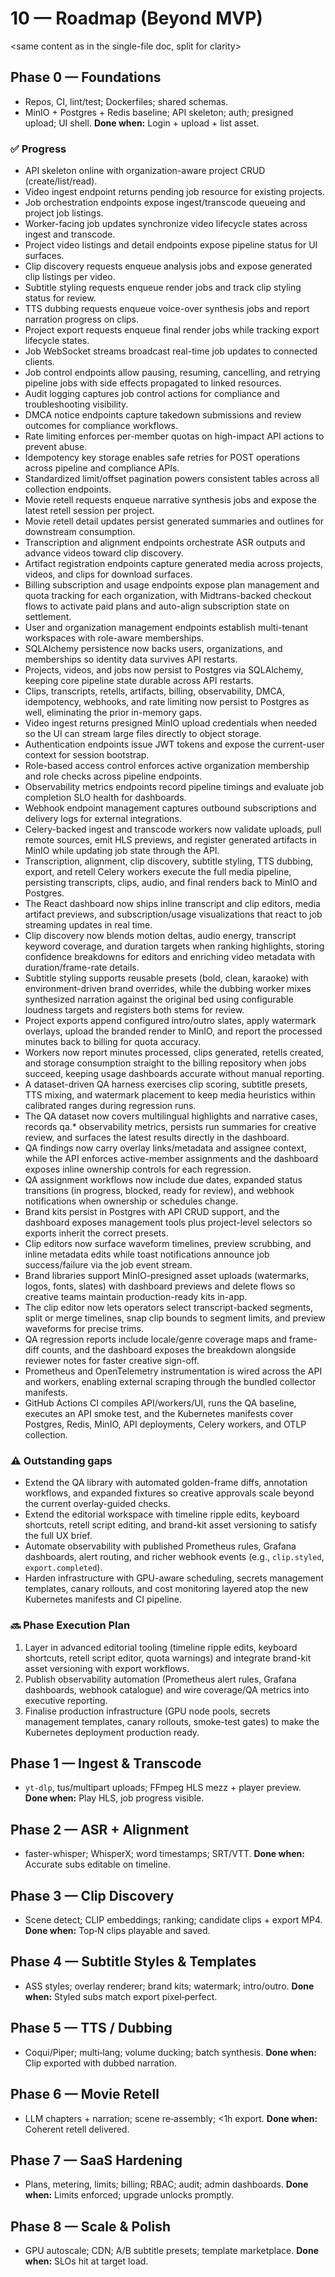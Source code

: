 
# 10 — Roadmap (Beyond MVP)
<same content as in the single-file doc, split for clarity>

## Phase 0 — Foundations
- Repos, CI, lint/test; Dockerfiles; shared schemas.
- MinIO + Postgres + Redis baseline; API skeleton; auth; presigned upload; UI shell.
**Done when:** Login + upload + list asset.

### ✅ Progress
- API skeleton online with organization-aware project CRUD (create/list/read).
- Video ingest endpoint returns pending job resource for existing projects.
- Job orchestration endpoints expose ingest/transcode queueing and project job listings.
- Worker-facing job updates synchronize video lifecycle states across ingest and transcode.
- Project video listings and detail endpoints expose pipeline status for UI surfaces.
- Clip discovery requests enqueue analysis jobs and expose generated clip listings per video.
- Subtitle styling requests enqueue render jobs and track clip styling status for review.
- TTS dubbing requests enqueue voice-over synthesis jobs and report narration progress on clips.
- Project export requests enqueue final render jobs while tracking export lifecycle states.
- Job WebSocket streams broadcast real-time job updates to connected clients.
- Job control endpoints allow pausing, resuming, cancelling, and retrying pipeline jobs with side effects propagated to linked resources.
- Audit logging captures job control actions for compliance and troubleshooting visibility.
- DMCA notice endpoints capture takedown submissions and review outcomes for compliance workflows.
- Rate limiting enforces per-member quotas on high-impact API actions to prevent abuse.
- Idempotency key storage enables safe retries for POST operations across pipeline and compliance APIs.
- Standardized limit/offset pagination powers consistent tables across all collection endpoints.
- Movie retell requests enqueue narrative synthesis jobs and expose the latest retell session per project.
- Movie retell detail updates persist generated summaries and outlines for downstream consumption.
- Transcription and alignment endpoints orchestrate ASR outputs and advance videos toward clip discovery.
- Artifact registration endpoints capture generated media across projects, videos, and clips for download surfaces.
- Billing subscription and usage endpoints expose plan management and quota tracking for each organization, with Midtrans-backed checkout flows to activate paid plans and auto-align subscription state on settlement.
- User and organization management endpoints establish multi-tenant workspaces with role-aware memberships.
- SQLAlchemy persistence now backs users, organizations, and memberships so identity data survives API restarts.
- Projects, videos, and jobs now persist to Postgres via SQLAlchemy, keeping core pipeline state durable across API restarts.
- Clips, transcripts, retells, artifacts, billing, observability, DMCA, idempotency, webhooks, and rate limiting now persist to Postgres as well, eliminating the prior in-memory gaps.
- Video ingest returns presigned MinIO upload credentials when needed so the UI can stream large files directly to object storage.
- Authentication endpoints issue JWT tokens and expose the current-user context for session bootstrap.
- Role-based access control enforces active organization membership and role checks across pipeline endpoints.
- Observability metrics endpoints record pipeline timings and evaluate job completion SLO health for dashboards.
- Webhook endpoint management captures outbound subscriptions and delivery logs for external integrations.
- Celery-backed ingest and transcode workers now validate uploads, pull remote sources, emit HLS previews, and register generated artifacts in MinIO while updating job state through the API.
- Transcription, alignment, clip discovery, subtitle styling, TTS dubbing, export, and retell Celery workers execute the full media pipeline, persisting transcripts, clips, audio, and final renders back to MinIO and Postgres.
- The React dashboard now ships inline transcript and clip editors, media artifact previews, and subscription/usage visualizations that react to job streaming updates in real time.
- Clip discovery now blends motion deltas, audio energy, transcript keyword coverage, and duration targets when ranking highlights, storing confidence breakdowns for editors and enriching video metadata with duration/frame-rate details.
- Subtitle styling supports reusable presets (bold, clean, karaoke) with environment-driven brand overrides, while the dubbing worker mixes synthesized narration against the original bed using configurable loudness targets and registers both stems for review.
- Project exports append configured intro/outro slates, apply watermark overlays, upload the branded render to MinIO, and report the processed minutes back to billing for quota accuracy.
- Workers now report minutes processed, clips generated, retells created, and storage consumption straight to the billing repository when jobs succeed, keeping usage dashboards accurate without manual reporting.
- A dataset-driven QA harness exercises clip scoring, subtitle presets, TTS mixing, and watermark placement to keep media heuristics within calibrated ranges during regression runs.
- The QA dataset now covers multilingual highlights and narrative cases, records qa.* observability metrics, persists run summaries for creative review, and surfaces the latest results directly in the dashboard.
- QA findings now carry overlay links/metadata and assignee context, while the API enforces active-member assignments and the dashboard exposes inline ownership controls for each regression.
- QA assignment workflows now include due dates, expanded status transitions (in progress, blocked, ready for review), and webhook notifications when ownership or schedules change.
- Brand kits persist in Postgres with API CRUD support, and the dashboard exposes management tools plus project-level selectors so exports inherit the correct presets.
- Clip editors now surface waveform timelines, preview scrubbing, and inline metadata edits while toast notifications announce job success/failure via the job event stream.
- Brand libraries support MinIO-presigned asset uploads (watermarks, logos, fonts, slates) with dashboard previews and delete flows so creative teams maintain production-ready kits in-app.
- The clip editor now lets operators select transcript-backed segments, split or merge timelines, snap clip bounds to segment limits, and preview waveforms for precise trims.
- QA regression reports include locale/genre coverage maps and frame-diff counts, and the dashboard exposes the breakdown alongside reviewer notes for faster creative sign-off.
- Prometheus and OpenTelemetry instrumentation is wired across the API and workers, enabling external scraping through the bundled collector manifests.
- GitHub Actions CI compiles API/workers/UI, runs the QA baseline, executes an API smoke test, and the Kubernetes manifests cover Postgres, Redis, MinIO, API deployments, Celery workers, and OTLP collection.

### ⚠️ Outstanding gaps
- Extend the QA library with automated golden-frame diffs, annotation workflows, and expanded fixtures so creative approvals scale beyond the current overlay-guided checks.
- Extend the editorial workspace with timeline ripple edits, keyboard shortcuts, retell script editing, and brand-kit asset versioning to satisfy the full UX brief.
- Automate observability with published Prometheus rules, Grafana dashboards, alert routing, and richer webhook events (e.g., `clip.styled`, `export.completed`).
- Harden infrastructure with GPU-aware scheduling, secrets management templates, canary rollouts, and cost monitoring layered atop the new Kubernetes manifests and CI pipeline.

### 🔜 Phase Execution Plan
1. Layer in advanced editorial tooling (timeline ripple edits, keyboard shortcuts, retell script editor, quota warnings) and integrate brand-kit asset versioning with export workflows.
2. Publish observability automation (Prometheus alert rules, Grafana dashboards, webhook catalogue) and wire coverage/QA metrics into executive reporting.
3. Finalise production infrastructure (GPU node pools, secrets management templates, canary rollouts, smoke-test gates) to make the Kubernetes deployment production ready.

## Phase 1 — Ingest & Transcode
- `yt-dlp`, tus/multipart uploads; FFmpeg HLS mezz + player preview.
**Done when:** Play HLS, job progress visible.

## Phase 2 — ASR + Alignment
- faster-whisper; WhisperX; word timestamps; SRT/VTT.
**Done when:** Accurate subs editable on timeline.

## Phase 3 — Clip Discovery
- Scene detect; CLIP embeddings; ranking; candidate clips + export MP4.
**Done when:** Top‑N clips playable and saved.

## Phase 4 — Subtitle Styles & Templates
- ASS styles; overlay renderer; brand kits; watermark; intro/outro.
**Done when:** Styled subs match export pixel‑perfect.

## Phase 5 — TTS / Dubbing
- Coqui/Piper; multi‑lang; volume ducking; batch synthesis.
**Done when:** Clip exported with dubbed narration.

## Phase 6 — Movie Retell
- LLM chapters + narration; scene re‑assembly; <1h export.
**Done when:** Coherent retell delivered.

## Phase 7 — SaaS Hardening
- Plans, metering, limits; billing; RBAC; audit; admin dashboards.
**Done when:** Limits enforced; upgrade unlocks promptly.

## Phase 8 — Scale & Polish
- GPU autoscale; CDN; A/B subtitle presets; template marketplace.
**Done when:** SLOs hit at target load.
